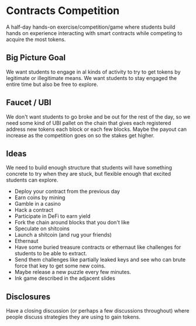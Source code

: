 # Contracts Competition

A half-day hands-on exercise/competition/game where students build hands on experience interacting with smart contracts while competing to acquire the most tokens.

## Big Picture Goal

We want students to engage in al kinds of activity to try to get tokens by legitimate or illegitimate means.
We want students to stay engaged the entire time but also be free to explore.

## Faucet / UBI

We don't want students to go broke and be out for the rest of the day, so we need some kind of UBI pallet on the chain that gives each registered address new tokens each block or each few blocks.
Maybe the payout can increase as the competition goes on so the stakes get higher.

## Ideas

We need to build enough structure that students will have something concrete to try when they are stuck, but flexible enough that excited students can explore.

* Deploy your contract from the previous day
* Earn coins by mining
* Gamble in a casino
* Hack a contract
* Participate in DeFi to earn yield
* Fork the chain around blocks that you don't like
* Speculate on shitcoins
* Launch a shitcoin (and rug your friends)
* Ethernaut
* Have some buried treasure contracts or ethernaut like challenges for students to be able to extract.
* Send them challenges like partially leaked keys and see who can brute force that key to get some new coins.
* Maybe release a new puzzle every few minutes.
* Ink game described in the adjacent slides

## Disclosures

Have a closing discussion (or perhaps a few discussions throughout) where people discuss strategies they are using to gain tokens.